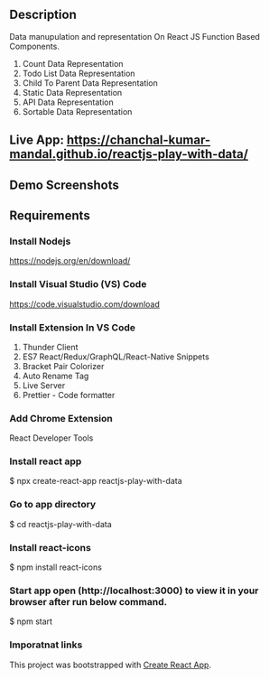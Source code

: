 ## Description
Data manupulation and representation On React JS Function Based Components. 
1. Count Data Representation
2. Todo List Data Representation
3. Child To Parent Data Representation
4. Static Data Representation
5. API Data Representation
6. Sortable Data Representation

## Live App: https://chanchal-kumar-mandal.github.io/reactjs-play-with-data/
## Demo Screenshots

## Requirements

### Install Nodejs
https://nodejs.org/en/download/

### Install Visual Studio (VS) Code
https://code.visualstudio.com/download

### Install Extension In VS Code
1. Thunder Client 
2. ES7 React/Redux/GraphQL/React-Native Snippets 
3. Bracket Pair Colorizer 
4. Auto Rename Tag 
5. Live Server 
6. Prettier - Code formatter 

### Add Chrome Extension
React Developer Tools

### Install react app
$ npx create-react-app reactjs-play-with-data

### Go to app directory
$ cd reactjs-play-with-data

### Install react-icons
$ npm install react-icons
  
### Start app open (http://localhost:3000) to view it in your browser after run below command. 
$ npm start

### Imporatnat links
This project was bootstrapped with [Create React App](https://github.com/facebook/create-react-app).